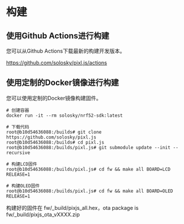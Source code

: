 # 构建

## 使用Github Actions进行构建

您可以从Github Actions下载最新的构建开发版本。

https://github.com/solosky/pixl.js/actions

## 使用定制的Docker镜像进行构建

您可以使用定制的Docker镜像构建固件。

```
# 创建容器
docker run -it --rm solosky/nrf52-sdk:latest

# 下载代码
root@b10d54636088:/builds# git clone https://github.com/solosky/pixl.js
root@b10d54636088:/builds# cd pixl.js
root@b10d54636088:/builds/pixl.js# git submodule update --init --recursive

# 构建LCD固件
root@b10d54636088:/builds/pixl.js# cd fw && make all BOARD=LCD RELEASE=1

# 构建OLED固件
root@b10d54636088:/builds/pixl.js# cd fw && make all BOARD=OLED RELEASE=1
```

构建好的固件在 fw/\_build/pixjs_all.hex，ota package is fw/\_build/pixjs_ota_vXXXX.zip
